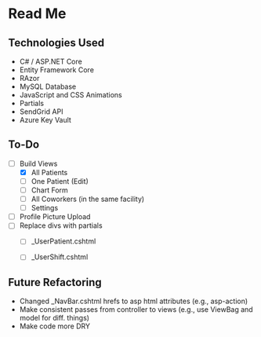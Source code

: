 # Read Me

## Technologies Used
- C# / ASP.NET Core
- Entity Framework Core
- RAzor
- MySQL Database
- JavaScript and CSS Animations
- Partials
- SendGrid API
- Azure Key Vault

## To-Do
- [ ] Build Views
  - [x] All Patients
  - [ ] One Patient (Edit)
  - [ ] Chart Form
  - [ ] All Coworkers (in the same facility)
  - [ ] Settings
- [ ] Profile Picture Upload
- [ ] Replace divs with partials
  - [ ] \_UserPatient.cshtml
  - [ ] \_UserShift.cshtml


## Future Refactoring
- Changed _NavBar.cshtml hrefs to asp html attributes (e.g., asp-action)
- Make consistent passes from controller to views (e.g., use ViewBag and model for diff. things)
- Make code more DRY